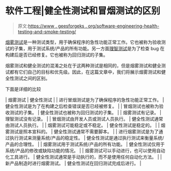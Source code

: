 # 软件工程|健全性测试和冒烟测试的区别

> 原文:[https://www . geesforgeks . org/software-engineering-health-testing-and-smoke-testing/](https://www.geeksforgeeks.org/software-engineering-differences-between-sanity-testing-and-smoke-testing/)

[烟雾测试](https://www.geeksforgeeks.org/types-software-testing/)是一种测试类型，用于确保程序的急性功能正常工作。它也被称为验收测试的子集，用于测试系统/产品的所有功能。另一方面[理智测试](https://practice.geeksforgeeks.org/problems/what-is-sanity-testing-in-software-testing-process)是为了检查 bug 在构建后是否已经修复。它也被称为回归测试的子集。

烟雾测试和健全测试的混淆之处在于这两种测试是相同的，但是烟雾测试和健全测试都有它们自己的目标和优先级。因此，在这篇文章中，我们将展示烟雾测试和健全性测试之间的区别。

下面是详细的比较

| 烟雾测试 | 健全性测试 |
| 进行冒烟测试是为了确保程序的急性功能正常工作。 | 健全性测试是为了在构建之后检查错误是否已经被修复。 |
| 冒烟测试也被称为验收测试的子集。 | 健全性测试也被称为回归测试的子集。 |
| 烟雾测试有记录。 | 理智测试没有记录。 |
| 冒烟测试由开发人员或测试人员执行。 | 健全性测试通常由测试人员执行。 |
| 烟雾测试可能稳定或不稳定。 | 健全性测试是稳定的。 |
| 烟雾测试是照本宣科的。 | 健全性测试通常不需要脚本。 |
| 进行烟雾测试是为了通过执行测试来测量系统/产品的稳定性。 | 健全性测试是通过执行测试来衡量系统/产品的合理性。 |
| 烟雾测试用于测试系统/产品的所有功能。 | 健全性测试仅用于系统/产品的修改或缺陷功能的情况。 |
| 烟雾测试可以手动进行，也可以使用自动化工具进行。 | 健全性测试通常是手动执行的，而不是使用任何自动化方法。 |
| 新产品制造时进行烟雾测试。 | 健全性测试在回归测试完成后进行。 |
